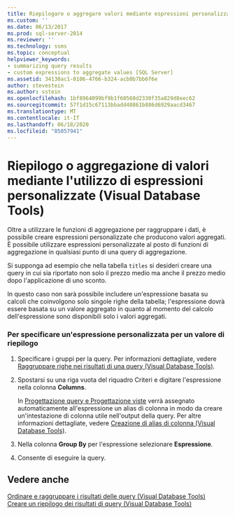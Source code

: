 ```yaml
---
title: Riepilogare o aggregare valori mediante espressioni personalizzate (Visual Database Tools) | Microsoft Docs
ms.custom: ''
ms.date: 06/13/2017
ms.prod: sql-server-2014
ms.reviewer: ''
ms.technology: ssms
ms.topic: conceptual
helpviewer_keywords:
- summarizing query results
- custom expressions to aggregate values [SQL Server]
ms.assetid: 34130ac1-0106-4766-b324-acb0b7bb6f6e
author: stevestein
ms.author: sstein
ms.openlocfilehash: 1bf8964099bf9b1f60560d2330f35a829d8eec62
ms.sourcegitcommit: 57f1d15c67113bbadd40861b886d6929aacd3467
ms.translationtype: MT
ms.contentlocale: it-IT
ms.lasthandoff: 06/18/2020
ms.locfileid: "85057941"
---
```

# <a name="summarize-or-aggregate-values-using-custom-expressions-visual-database-tools"></a>Riepilogo o aggregazione di valori mediante l'utilizzo di espressioni personalizzate (Visual Database Tools)
  Oltre a utilizzare le funzioni di aggregazione per raggruppare i dati, è possibile creare espressioni personalizzate che producono valori aggregati. È possibile utilizzare espressioni personalizzate al posto di funzioni di aggregazione in qualsiasi punto di una query di aggregazione.  
  
 Si supponga ad esempio che nella tabella `titles` si desideri creare una query in cui sia riportato non solo il prezzo medio ma anche il prezzo medio dopo l'applicazione di uno sconto.  
  
 In questo caso non sarà possibile includere un'espressione basata su calcoli che coinvolgono solo singole righe della tabella; l'espressione dovrà essere basata su un valore aggregato in quanto al momento del calcolo dell'espressione sono disponibili solo i valori aggregati.  
  
### <a name="to-specify-a-custom-expression-for-a-summary-value"></a>Per specificare un'espressione personalizzata per un valore di riepilogo  
  
1.  Specificare i gruppi per la query. Per informazioni dettagliate, vedere [Raggruppare righe nei risultati di una query &#40;Visual Database Tools&#41;](visual-database-tools.md).  
  
2.  Spostarsi su una riga vuota del riquadro Criteri e digitare l'espressione nella colonna **Columns**.  
  
     In [Progettazione query e Progettazione viste](query-and-view-designer-tools-visual-database-tools.md) verrà assegnato automaticamente all'espressione un alias di colonna in modo da creare un'intestazione di colonna utile nell'output della query. Per altre informazioni dettagliate, vedere [Creazione di alias di colonna &#40;Visual Database Tools&#41;](create-column-aliases-visual-database-tools.md).  
  
3.  Nella colonna **Group By** per l'espressione selezionare **Espressione**.  
  
4.  Consente di eseguire la query.  
  
## <a name="see-also"></a>Vedere anche  
 [Ordinare e raggruppare i risultati delle query &#40;Visual Database Tools&#41;](sort-and-group-query-results-visual-database-tools.md)   
 [Creare un riepilogo dei risultati di query &#40;Visual Database Tools&#41;](summarize-query-results-visual-database-tools.md)  
  
  
